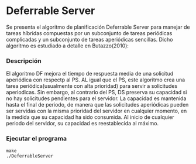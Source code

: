 # Deferrable Server

Se presenta el algoritmo de planificación Deferrable Server para manejar de tareas híbridas compuestas por un subconjunto de tareas periódicas complicadas y un subconjunto de tareas aperiódicas sencillas. Dicho algoritmo es estudiado a detalle en Butazzo(2010):

### Descripción

El algoritmo DF mejora el tiempo de respuesta media de una solicitud aperiódica con respectp al PS. AL igual que el PS,
este algoritmo crea una tarea periódica(usualmente con alta prioridad) para servir a solicitudes aperiodicas.
Sin embargo, al contrario del PS, DS preserva su capacidad si no hay solicitudes pendientes para el servidor.
La capacidad es mantenida hasta el final de periodo, de manera que las solicitudes aperiódicas pueden ser servidas
con la misma prioridad del servidor en cualquier momento, en la medida que su capacidad ha sido consumida.
 Al inicio de cualquier periodo del servidor, su capacidad es reestablecida al máximo.

### Ejecutar el programa

```
make
./DeferrableServer
```
